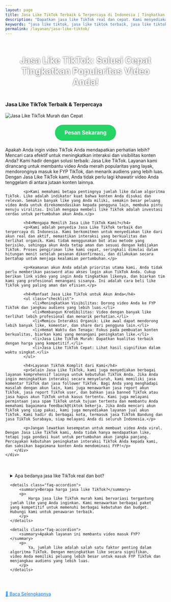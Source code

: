 ```yaml
---
layout: page
title: Jasa Like TikTok Terbaik & Terpercaya di Indonesia | Tingkatkan Interaksi Video
description: "Dapatkan jasa like TikTok real dan cepat. Kami menyediakan jasa like TikTok murah, jasa like TikTok organik, dan layanan peningkat interaksi untuk bantu video Anda masuk FYP TikTok. Jaminan aman & terpercaya."
keywords: "jasa like tiktok, jasa like tiktok terbaik, jasa like tiktok murah, jasa like tiktok real, jasa like tiktok organik, jasa like tiktok cepat, jasa like tiktok aman, beli like tiktok, cara beli like tiktok, jasa penambah like tiktok, jasa boost like tiktok, fyp tiktok, jasa spam tiktok, jasa akun tiktok, jasa banned tiktok, jasa report akun tiktok, jasa hapus akun tiktok, jual akun tiktok, report tiktok user, feedback@tiktok"
permalink: /layanan/jasa-like-tiktok/
---
```


<script type="application/ld+json">
{
  "@context": "https://schema.org",
  "@type": "FAQPage",
  "mainEntity": [
    {
      "@type": "Question",
      "name": "Apa itu jasa like TikTok?",
      "acceptedAnswer": {
        "@type": "Answer",
        "text": "Jasa like TikTok adalah layanan untuk menambahkan jumlah like pada video TikTok Anda secara aman dan cepat, meningkatkan popularitas dan jangkauan konten Anda."
      }
    },
    {
      "@type": "Question",
      "name": "Apakah like berasal dari akun asli?",
      "acceptedAnswer": {
        "@type": "Answer",
        "text": "Ya, kami berfokus pada penyediaan like dari akun-akun real dan aktif untuk memastikan interaksi yang berkualitas dan terlihat organik."
      }
    },
    {
      "@type": "Question",
      "name": "Apakah perlu password akun TikTok saya?",
      "acceptedAnswer": {
        "@type": "Answer",
        "text": "Tidak. Kami tidak memerlukan password akun TikTok Anda. Anda hanya perlu memberikan link video yang ingin ditambah likenya."
      }
    },
    {
      "@type": "Question",
      "name": "Apa manfaat beli like TikTok?",
      "acceptedAnswer": {
        "@type": "Answer",
        "text": "Membeli like dapat meningkatkan metrik interaksi video Anda, memperbesar peluang video masuk FYP TikTok, dan membangun kredibilitas serta daya tarik konten Anda di mata audiens baru."
      }
    },
    {
      "@type": "Question",
      "name": "Berapa lama proses pengiriman like?",
      "acceptedAnswer": {
        "@type": "Answer",
        "text": "Proses pengiriman like biasanya dimulai dalam hitungan menit hingga beberapa jam setelah pesanan dikonfirmasi, tergantung pada jumlah like yang dipesan."
      }
    },
    {
      "@type": "Question",
      "name": "Apakah layanan ini aman untuk akun saya?",
      "acceptedAnswer": {
        "@type": "Answer",
        "text": "Layanan kami dirancang untuk aman dan sesuai dengan kebijakan TikTok. Kami tidak menggunakan bot dan menjaga proses seorganik mungkin."
      }
    },
    {
      "@type": "Question",
      "name": "Bagaimana cara memesan jasa like TikTok?",
      "acceptedAnswer": {
        "@type": "Answer",
        "text": "Cukup klik tombol 'Pesan Sekarang' di halaman ini, lalu kirimkan link video TikTok Anda melalui WhatsApp. Tim kami akan memandu Anda lebih lanjut."
      }
    }
  ]
}
</script>

<h1 style="text-align: center; color: #fff; text-shadow: 0 0 4px rgba(0,0,0,0.7); padding: 20px 15px;">
    Jasa Like TikTok: Solusi Cepat Tingkatkan Popularitas Video Anda!
</h1>

<div class="jasa-komentar-tiktok-container">
    <div class="service-card" id="jasa-like-tiktok-card" onclick="toggleService(this)">
        <h3>Jasa Like TikTok Terbaik & Terpercaya</h3>
        <img src="{{ '/assets/images/tiktok-likes-basic.jpg' | relative_url }}" alt="Jasa Like TikTok Murah dan Cepat" />
        <a href="https://wa.me/6283873628980?text=Halo,%20saya%20tertarik%20dengan%20Jasa%20Like%20TikTok.%20Bisa%20info%20lebih%20lanjut?" target="_blank" class="whatsapp-button" style="display: block; width: fit-content; margin: 20px auto; padding: 15px 30px; background-color: #25D366; color: white; text-align: center; text-decoration: none; border-radius: 50px; font-size: 1.2em; font-weight: bold; transition: background-color 0.3s ease;">
            Pesan Sekarang
        </a>
        <div class="service-description">
            <p>Apakah Anda ingin video TikTok Anda mendapatkan perhatian lebih? Mencari cara efektif untuk meningkatkan interaksi dan visibilitas konten Anda? Kami hadir dengan solusi terbaik: Jasa Like TikTok. Layanan kami dirancang untuk membantu video Anda meraih popularitas yang layak, mendorongnya masuk ke FYP TikTok, dan menarik audiens yang lebih luas. Dengan Jasa Like TikTok kami, Anda tidak perlu lagi khawatir video Anda tenggelam di antara jutaan konten lainnya.</p>

            <p>Kami memahami betapa pentingnya jumlah like dalam algoritma TikTok. Like adalah indikator kuat bahwa konten Anda disukai dan relevan. Semakin banyak like yang Anda miliki, semakin besar peluang video Anda untuk direkomendasikan kepada pengguna lain, membuka pintu menuju viralitas. Inilah mengapa membeli like TikTok adalah investasi cerdas untuk pertumbuhan akun Anda.</p>

            <h4>Mengapa Memilih Jasa Like TikTok Kami?</h4>
            <p>Kami adalah penyedia Jasa Like TikTok terbaik dan terpercaya di Indonesia. Kami berkomitmen untuk menyediakan like dari akun real dan aktif, memastikan interaksi yang berkualitas dan terlihat organik. Kami tidak menggunakan bot atau metode yang berisiko, sehingga akun Anda tetap aman dan sesuai dengan kebijakan TikTok. Proses pengiriman like kami cepat, seringkali dimulai dalam hitungan menit setelah pesanan dikonfirmasi, dan dilakukan secara bertahap untuk menjaga kealamian pertumbuhan.</p>

            <p>Keamanan akun Anda adalah prioritas utama kami. Anda tidak perlu memberikan password atau akses login akun TikTok Anda. Cukup berikan link video yang ingin Anda tingkatkan likenya, dan biarkan tim kami yang profesional menangani sisanya. Ini adalah cara beli like TikTok yang paling aman dan efisien.</p>

            <h4>Manfaat Jasa Like TikTok untuk Akun Anda</h4>
            <ul class="checklist">
                <li>Meningkatkan Visibilitas: Dorong video Anda ke FYP TikTok dan jangkau audiens yang lebih luas.</li>
                <li>Membangun Kredibilitas: Video dengan banyak like terlihat lebih profesional dan menarik perhatian.</li>
                <li>Memicu Interaksi Organik: Like awal dapat mendorong lebih banyak like, komentar, dan share dari pengguna lain.</li>
                <li>Hemat Waktu dan Tenaga: Fokus pada pembuatan konten berkualitas, biarkan kami yang menangani peningkatan like.</li>
                <li>Jasa Like TikTok Murah: Dapatkan kualitas terbaik dengan harga yang kompetitif.</li>
                <li>Jasa Like TikTok Cepat: Lihat hasil signifikan dalam waktu singkat.</li>
            </ul>

            <h4>Layanan TikTok Komplit dari Kami</h4>
            <p>Selain Jasa Like TikTok, kami juga menyediakan berbagai layanan komprehensif lainnya untuk kebutuhan TikTok Anda. Jika Anda ingin meningkatkan interaksi secara menyeluruh, kami memiliki jasa komentar TikTok dan jasa follower TikTok. Bagi Anda yang menghadapi masalah dengan akun lain, kami juga menawarkan jasa report akun TikTok, jasa report TikTok user, dan bahkan jasa banned TikTok atau jasa hapus akun TikTok untuk kasus tertentu. Kami juga melayani permintaan jasa spam TikTok untuk tujuan tertentu dan membantu Anda memahami bagaimana feedback@tiktok bekerja. Jika Anda mencari akun TikTok yang siap pakai, kami juga menyediakan layanan jual akun TikTok. Kami hadir di berbagai kota, termasuk jasa TikTok Bandung dan jasa TikTok Surabaya, siap melayani Anda di seluruh Indonesia.</p>

            <p>Jangan lewatkan kesempatan untuk membuat video Anda viral. Dengan Jasa Like TikTok kami, Anda tidak hanya mendapatkan like, tetapi juga pondasi kuat untuk pertumbuhan akun jangka panjang. Percayakan kebutuhan peningkatan interaksi TikTok Anda kepada kami, dan saksikan bagaimana konten Anda mendominasi FYP!</p>
        </div>
    </div>
</div>

<div style="max-width: 800px; margin: 50px auto; padding: 0 15px;">
    <details class="faq-accordion">
        <summary>Apa bedanya jasa like TikTok real dan bot?</summary>
        <p>
            Jasa like TikTok real menggunakan akun asli dan aktif, yang memberikan interaksi organik dan lebih aman untuk akun Anda. Sementara like bot berasal dari akun palsu yang bisa berisiko banned. Kami hanya menyediakan like real.
        </p>
    </details>

    <details class="faq-accordion">
        <summary>Berapa harga jasa like TikTok?</summary>
        <p>
            Harga jasa like TikTok murah kami bervariasi tergantung jumlah like yang Anda inginkan. Kami menawarkan berbagai paket yang kompetitif untuk memenuhi berbagai kebutuhan dan budget. Hubungi kami untuk penawaran terbaik.
        </p>
    </details>

    <details class="faq-accordion">
        <summary>Apakah layanan ini membantu video masuk FYP?</summary>
        <p>
            Ya, jumlah like adalah salah satu faktor penting dalam algoritma TikTok. Dengan meningkatkan like secara signifikan, video Anda memiliki peluang lebih besar untuk masuk FYP TikTok dan menjangkau audiens yang lebih luas.
        </p>
    </details>
</div>

<style>
  .hidden-content { display: none; margin-top: 10px; }
  .toggle-btn { cursor: pointer; color: #007bff; text-decoration: underline; margin-top: 10px; display: inline-block; }
</style>

<div class="toggle-btn" onclick="toggleHidden()">📌 Baca Selengkapnya</div>
<div id="hiddenContent" class="hidden-content">
  <ul>
    <li>Gunakan jasa like TikTok kami untuk menaikkan interaksi video secara cepat dan stabil dengan akun real Indonesia.</li>
    <li>Beli like TikTok aman dan terpercaya, cocok untuk memperkuat kepercayaan audiens dan algoritma For You Page.</li>
    <li>Tambahkan like TikTok aktif setiap hari untuk mempertahankan popularitas dan menjaga branding konten Anda.</li>
    <li>Layanan jasa like TikTok cepat masuk, real user, dan cocok untuk jualan maupun konten viral.</li>
    <li>Jasa like TikTok kami mendukung berbagai niche seperti hiburan, edukasi, fashion, dan bisnis online shop.</li>
    <li>Beli like TikTok murah tanpa ribet, tidak butuh password, cukup link dan jumlah sesuai kebutuhan Anda.</li>
    <li>Like TikTok real bukan bot, dari akun aktif yang memperkuat kredibilitas dan potensi naik FYP.</li>
    <li>Dapatkan like TikTok berkualitas tinggi, 100% aman dan bisa repeat order kapan saja.</li>
    <li>Jasa like TikTok terbaik dengan sistem otomatisasi yang cepat tanggap dan dukungan CS ramah.</li>
    <li>Like TikTok dari pengguna Indonesia aktif, bantu bangun komunitas dan engagement lokal.</li>
    <li>Tambah like TikTok secara instan, cocok untuk akun pribadi, bisnis, hingga konten kreator pemula.</li>
    <li>Gunakan jasa kami untuk beli like TikTok dengan variasi jumlah sesuai kebutuhan dan budget Anda.</li>
    <li>Like TikTok aktif membantu menaikkan daya tarik visual konten sehingga lebih sering direkomendasikan.</li>
    <li>Jasa like TikTok yang cocok untuk pemilik brand, dropshipper, reseller, hingga selebgram TikTok.</li>
    <li>Beli like TikTok dengan harga terjangkau, tapi tetap berkualitas dan hasil terlihat cepat.</li>
    <li>Tambah like TikTok otomatis saat posting video baru, bantu viral lebih cepat dan konsisten.</li>
    <li>Jasa kami mendukung sistem repeat order dan notifikasi untuk update proses pengiriman like TikTok Anda.</li>
    <li>Gunakan jasa like TikTok untuk membangun kepercayaan sosial di konten baru atau video promosi Anda.</li>
    <li>Like TikTok real sangat penting untuk branding akun dan meningkatkan peluang endorse.</li>
    <li>Layanan kami cocok untuk meningkatkan konten campaign, giveaway, atau konten promosi musiman di TikTok.</li>
  </ul>
</div>

<script>
  function toggleHidden() {
    var content = document.getElementById("hiddenContent");
    var button = document.querySelector(".toggle-btn");
    if (content.style.display === "none") {
      content.style.display = "block";
      button.textContent = "📌 Tutup Selengkapnya";
    } else {
      content.style.display = "none";
      button.textContent = "📌 Baca Selengkapnya";
    }
  }
</script>

